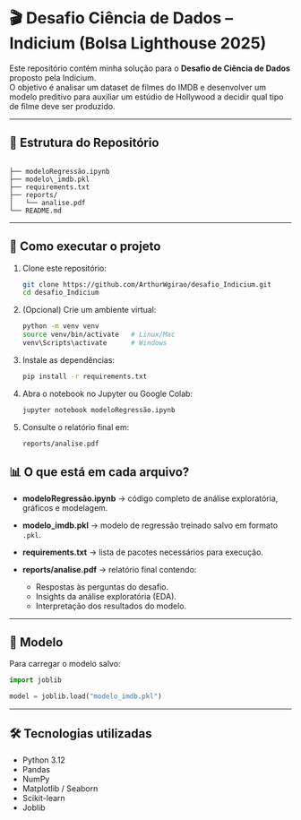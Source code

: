 # 🎬 Desafio Ciência de Dados – Indicium (Bolsa Lighthouse 2025)

Este repositório contém minha solução para o **Desafio de Ciência de Dados** proposto pela Indicium.  
O objetivo é analisar um dataset de filmes do IMDB e desenvolver um modelo preditivo para auxiliar um estúdio de Hollywood a decidir qual tipo de filme deve ser produzido.

---

## 📂 Estrutura do Repositório

```

├── modeloRegressão.ipynb   
├── modelo\_imdb.pkl         
├── requirements.txt        
├── reports/
│   └── analise.pdf         
└── README.md               

````

---

## 🚀 Como executar o projeto

1. Clone este repositório:
   ```bash
   git clone https://github.com/ArthurWgirao/desafio_Indicium.git
   cd desafio_Indicium


2. (Opcional) Crie um ambiente virtual:

   ```bash
   python -m venv venv
   source venv/bin/activate   # Linux/Mac
   venv\Scripts\activate      # Windows
   ```

3. Instale as dependências:

   ```bash
   pip install -r requirements.txt
   ```

4. Abra o notebook no Jupyter ou Google Colab:

   ```bash
   jupyter notebook modeloRegressão.ipynb
   ```

5. Consulte o relatório final em:

   ```
   reports/analise.pdf
   ```


## 📊 O que está em cada arquivo?

* **modeloRegressão.ipynb** → código completo de análise exploratória, gráficos e modelagem.
* **modelo\_imdb.pkl** → modelo de regressão treinado salvo em formato `.pkl`.
* **requirements.txt** → lista de pacotes necessários para execução.
* **reports/analise.pdf** → relatório final contendo:

  * Respostas às perguntas do desafio.
  * Insights da análise exploratória (EDA).
  * Interpretação dos resultados do modelo.

---

## 💾 Modelo

Para carregar o modelo salvo:

```python
import joblib

model = joblib.load("modelo_imdb.pkl")
```

---

## 🛠️ Tecnologias utilizadas

* Python 3.12
* Pandas
* NumPy
* Matplotlib / Seaborn
* Scikit-learn
* Joblib
